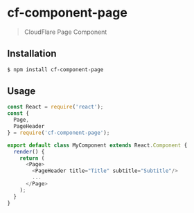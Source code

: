 # cf-component-page

> CloudFlare Page Component

## Installation

```sh
$ npm install cf-component-page
```

## Usage

```js
const React = require('react');
const {
  Page,
  PageHeader
} = require('cf-component-page');

export default class MyComponent extends React.Component {
  render() {
    return (
      <Page>
        <PageHeader title="Title" subtitle="Subtitle"/>
        ...
      </Page>
    );
  }
}
```
